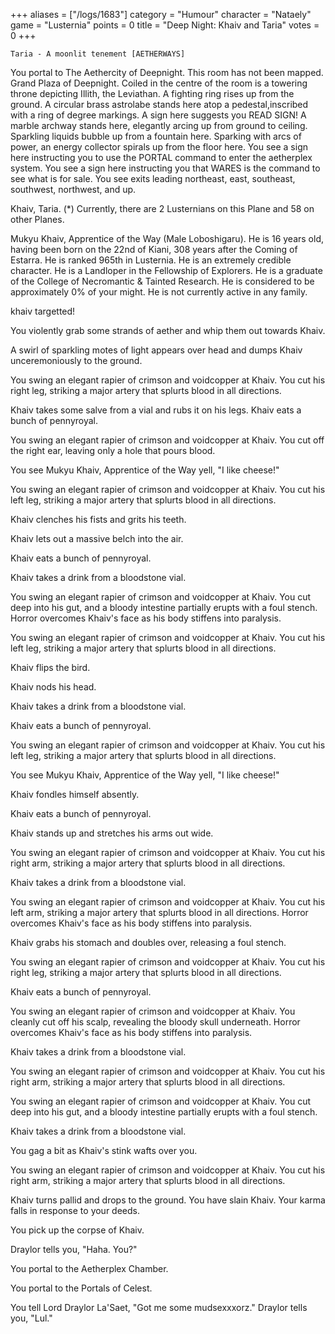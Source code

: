 +++
aliases = ["/logs/1683"]
category = "Humour"
character = "Nataely"
game = "Lusternia"
points = 0
title = "Deep Night: Khaiv and Taria"
votes = 0
+++


    Taria - A moonlit tenement [AETHERWAYS]

You portal to The Aethercity of Deepnight.
This room has not been mapped.
Grand Plaza of Deepnight.
Coiled in the centre of the room is a towering throne depicting Illith, the Leviathan. A fighting ring rises up from the ground. A circular brass astrolabe stands here atop a pedestal,inscribed with a ring of degree markings. A sign here suggests you READ SIGN! A marble archway stands here, elegantly arcing up from ground to ceiling. Sparkling liquids bubble up from a fountain here. Sparking with arcs of power, an energy collector spirals up from the floor here.
You see a sign here instructing you to use the PORTAL command to enter the aetherplex system. 
You see a sign here instructing you that WARES is the command to see what is for sale.
You see exits leading northeast, east, southeast, southwest, northwest, and up.

Khaiv, Taria.
(*) Currently, there are 2 Lusternians on this Plane and 58 on other Planes.

Mukyu Khaiv, Apprentice of the Way (Male Loboshigaru).
He is 16 years old, having been born on the 22nd of Kiani, 308 years after the Coming of 
Estarra.
He is ranked 965th in Lusternia.
He is an extremely credible character.
He is a Landloper in the Fellowship of Explorers.
He is a graduate of the College of Necromantic & Tainted Research.
He is considered to be approximately 0% of your might.
He is not currently active in any family.


khaiv targetted!

You violently grab some strands of aether and whip them out towards Khaiv.

A swirl of sparkling motes of light appears over head and dumps Khaiv unceremoniously to the ground.

You swing an elegant rapier of crimson and voidcopper at Khaiv. You cut his right leg, striking a major artery that splurts blood in all directions.

Khaiv takes some salve from a vial and rubs it on his legs.
Khaiv eats a bunch of pennyroyal.

You swing an elegant rapier of crimson and voidcopper at Khaiv. You cut off the right ear, leaving only a hole that pours blood.

You see Mukyu Khaiv, Apprentice of the Way yell, "I like cheese!"

You swing an elegant rapier of crimson and voidcopper at Khaiv. You cut his left leg, striking a major artery that splurts blood in all directions.

Khaiv clenches his fists and grits his teeth.

Khaiv lets out a massive belch into the air.

Khaiv eats a bunch of pennyroyal.

Khaiv takes a drink from a bloodstone vial.

You swing an elegant rapier of crimson and voidcopper at Khaiv. You cut deep into his gut, and a bloody intestine partially erupts with a foul stench.
Horror overcomes Khaiv's face as his body stiffens into paralysis.


You swing an elegant rapier of crimson and voidcopper at Khaiv. You cut his left leg, striking a major artery that splurts blood in all directions.

Khaiv flips the bird.

Khaiv nods his head.

Khaiv takes a drink from a bloodstone vial.

Khaiv eats a bunch of pennyroyal.

You swing an elegant rapier of crimson and voidcopper at Khaiv. You cut his left leg, striking a major artery that splurts blood in all directions.

You see Mukyu Khaiv, Apprentice of the Way yell, "I like cheese!"

Khaiv fondles himself absently.

Khaiv eats a bunch of pennyroyal.

Khaiv stands up and stretches his arms out wide.

You swing an elegant rapier of crimson and voidcopper at Khaiv. You cut his right arm, striking a major artery that splurts blood in all directions.

Khaiv takes a drink from a bloodstone vial.

You swing an elegant rapier of crimson and voidcopper at Khaiv. You cut his left arm, striking a major artery that splurts blood in all directions.
Horror overcomes Khaiv's face as his body stiffens into paralysis.

Khaiv grabs his stomach and doubles over, releasing a foul stench.

You swing an elegant rapier of crimson and voidcopper at Khaiv. You cut his right leg, striking a major artery that splurts blood in all directions.

Khaiv eats a bunch of pennyroyal.

You swing an elegant rapier of crimson and voidcopper at Khaiv. You cleanly cut off his scalp, revealing the bloody skull underneath.
Horror overcomes Khaiv's face as his body stiffens into paralysis.

Khaiv takes a drink from a bloodstone vial.

You swing an elegant rapier of crimson and voidcopper at Khaiv. You cut his right arm, striking a major artery that splurts blood in all directions.

You swing an elegant rapier of crimson and voidcopper at Khaiv. You cut deep into his gut, and a bloody intestine partially erupts with a foul stench.

Khaiv takes a drink from a bloodstone vial.

You gag a bit as Khaiv's stink wafts over you.

You swing an elegant rapier of crimson and voidcopper at Khaiv. You cut his right arm, striking a major artery that splurts blood in all directions.

Khaiv turns pallid and drops to the ground.
You have slain Khaiv.
Your karma falls in response to your deeds.

You pick up the corpse of Khaiv.


Draylor tells you, "Haha. You?"

You portal to the Aetherplex Chamber.

You portal to the Portals of Celest.

You tell Lord Draylor La'Saet, "Got me some mudsexxxorz."
Draylor tells you, "Lul."
